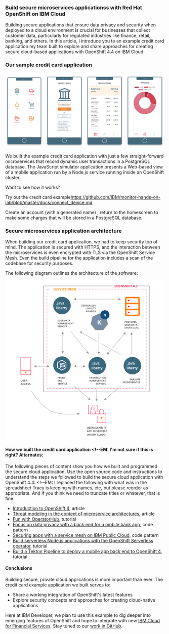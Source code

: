 ### Build secure microservices applicationss with Red Hat OpenShift on IBM Cloud

Building secure applications that ensure data privacy and security when deployed to a cloud environment is crucial for businesses that collect customer data, particularly for regulated industries like finance, retail, banking, and others. In this article, I introduce you to an example credit card application my team built to explore and share approaches for creating secure cloud-based applications with OpenShift 4.4 on IBM Cloud.
<!--EM: Do you think here we should highlight some of the specific things you were exploring/want to show?-->

### Our sample credit card application

![Secure Financial Cloud](creditcardapp.jpeg)

We built the example credit card application with just a few straight-forward microservices that record dynamic user transactions in a PostgreSQL database. The JavaScript simulator application presents a Web-based view of a mobile application run by a Node.js service running inside an OpenShift cluster.

Want to see how it works? 

<button-link><text>Try out the credit card example</text><url>https://github.com/IBM/monitor-hands-on-lab/blob/master/docs/connect_device.md</url>
</button-link>

Create an account (with a generated name) <!--EM: Is this your real name or is this from that list in the drop-down>? If so, I'll probably change it: "Select a name from the drop-down to log in with" -->, return to the homescreen to make some charges that will be stored in a PostgreSQL database. <!--EM: I will probably put this in a sidebar beside the button-->

### Secure microservices application architecture

When building our credit card application, we had to keep security top of mind. The application is secured with HTTPS, and the interaction between the microservices is even encrypted with TLS via the OpenShift Service Mesh. Even the build pipeline for the application includes a scan of the codebase for security purposes. <!--EM: Is this something we can show? I feel like we might want to either expand on the steps in the diagram or very specifically call out the technology you used to build your app--> 

The following diagram outlines the architecture of the software:

![Credit Card App Architecture](credit-card-architecture.png)
<!--EM: Need to add new arch diagram and steps-->

#### How we built the credit card application <!--EM: I'm not sure if this is right? Alternates: 

The following pieces of content show you how we built and programmed the secure cloud application. Use the open source code and instructions to understand the steps we followed to build the secure cloud application with OpenShift 4.4: <!--EM: I replaced the following with what was in the spreadsheet Tracy is keeping with names, etc, but please reorder as appropriate. And if you think we need to truncate titles or whatever, that is fine.

- [Introduction to OpenShift 4](https://developer.ibm.com/articles/intro-to-openshift-4/), article
- [Threat modeling in the context of microservice architectures](https://developer.ibm.com/articles/threat-modeling-microservices-openshift-4/), article
- [Fun with OperatorHub](https://developer.ibm.com/tutorials/operator-hub-openshift-4-operators-ibm-cloud/), tutorial
- [Focus on data privacy with a back end for a mobile bank app](https://developer.ibm.com/patterns/privacy-backend-loyalty-app-openshift-4/), code pattern
- [Securing apps with a service mesh on IBM Public Cloud](), code pattern
- [Build serverless Node.js applications with the OpenShift Serverless operator](), tutorial
- [Build a Tekton Pipeline to deploy a mobile app back end to OpenShift 4](https://developer.ibm.com/tutorials/tekton-pipeline-deploy-a-mobile-app-backend-openshift-4/), tutorial


#### Conclusions

Building secure, private cloud applications is more important than ever. The credit card example application we built serves to:

- Share a working integration of OpenShift's latest features
- Explore security concepts and approaches for creating cloud-native applications

Here at IBM Developer, we plan to use this example to dig deeper into emerging features of OpenShift and hope to integrate with new [IBM Cloud for Financial Services](ibm.com/cloud/financial-services). Stay tuned to our [work in GitHub](https://github.com/IBM/loyalty).
